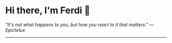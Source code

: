 <h1>Hi there, I'm Ferdi 👋</h1>

<p><em>
  "It's not what happens to you, but how you react to it that matters." — Epictetus
</em></p>

---
